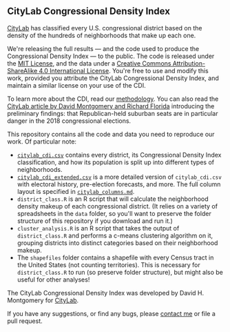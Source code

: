 ## CityLab Congressional Density Index

[CityLab](http://citylab.com) has classified every U.S. congressional district based on the density of the hundreds of neighborhoods that make up each one. 

We're releasing the full results — and the code used to produce the Congressional Density Index — to the public. The code is released under the [MIT License](https://github.com/theatlantic/citylab-data/blob/master/LICENSE), and the data under a <a rel="license" href="http://creativecommons.org/licenses/by-sa/4.0/">Creative Commons Attribution-ShareAlike 4.0 International License</a>. You're free to use and modify this work, provided you attribute the CityLab Congressional Density Index, and maintain a similar license on your use of the CDI. 

To learn more about the CDI, read our [methodology](https://github.com/theatlantic/citylab-data/blob/master/citylab-congress/methodology.md). You can also read the [CityLab article by David Montgomery and Richard Florida](https://www.citylab.com/equity/2018/10/midterm-election-data-suburban-voters/572137/) introducing the preliminary findings: that Republican-held suburban seats are in particular danger in the 2018 congressional elections.

This repository contains all the code and data you need to reproduce our work. Of particular note:

- [`citylab_cdi.csv`](https://github.com/theatlantic/citylab-data/blob/master/citylab-congress/citylab_cdi.csv) contains every district, its Congressional Density Index classification, and how its population is split up into different types of neighborhoods.
- [`citylab_cdi_extended.csv`](https://github.com/theatlantic/citylab-data/blob/master/citylab-congress/citylab_cdi_extended.csv) is a more detailed version of `citylab_cdi.csv` with electoral history, pre-election forecasts, and more. The full column layout is specified in [`citylab_columns.md`](https://github.com/theatlantic/citylab-data/blob/master/citylab-congress/cdi_columns.md).
- `district_class.R` is an R script that will calculate the neighborhood density makeup of each congressional district. (It relies on a variety of spreadsheets in the `data` folder, so you'll want to preserve the folder structure of this repository if you download and run it.)
- `cluster_analysis.R` is an R script that takes the output of `district_class.R` and performs a c-means clustering algorithm on it, grouping districts into distinct categories based on their neighborhood makeup.
- The `shapefiles` folder contains a shapefile with every Census tract in the United States (not counting territories). This is necessary for `district_class.R` to run (so preserve folder structure), but might also be useful for other analyses!

The CityLab Congressional Density Index was developed by David H. Montgomery for [CityLab](http://citylab.com).

If you have any suggestions, or find any bugs, please [contact me](mailto:dmontgomery@citylab.com) or file a pull request. 

